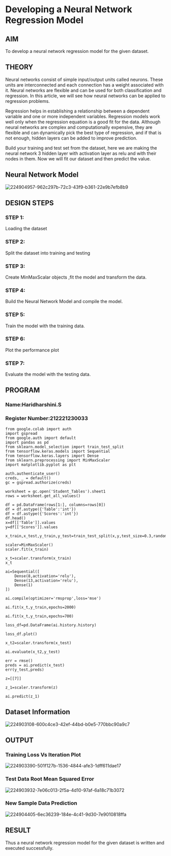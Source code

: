 # Developing a Neural Network Regression Model


## AIM
To develop a neural network regression model for the given dataset.


## THEORY
Neural networks consist of simple input/output units called neurons. These units are interconnected and each connection has a weight associated with it. Neural networks are flexible and can be used for both classification and regression. In this article, we will see how neural networks can be applied to regression problems.

Regression helps in establishing a relationship between a dependent variable and one or more independent variables. Regression models work well only when the regression equation is a good fit for the data. Although neural networks are complex and computationally expensive, they are flexible and can dynamically pick the best type of regression, and if that is not enough, hidden layers can be added to improve prediction.

Build your training and test set from the dataset, here we are making the neural network 3 hidden layer with activation layer as relu and with their nodes in them. Now we will fit our dataset and then predict the value.


## Neural Network Model
![224904957-962c297b-72c3-43f9-b361-22e9b7efb8b9](https://github.com/logeshwari2004/basic-nn-model/assets/94211349/96b14e99-21f1-45a6-b519-84677c27c181)


## DESIGN STEPS
### STEP 1:
Loading the dataset
### STEP 2:
Split the dataset into training and testing
### STEP 3:
Create MinMaxScalar objects ,fit the model and transform the data.
### STEP 4:
Build the Neural Network Model and compile the model.
### STEP 5:
Train the model with the training data.
### STEP 6:
Plot the performance plot
### STEP 7:
Evaluate the model with the testing data.
## PROGRAM
### Name:Haridharshini.S
### Register Number:212221230033
```
from google.colab import auth
import gspread
from google.auth import default
import pandas as pd
from sklearn.model_selection import train_test_split
from tensorflow.keras.models import Sequential
from tensorflow.keras.layers import Dense
from sklearn.preprocessing import MinMaxScaler
import matplotlib.pyplot as plt

auth.authenticate_user()
creds, _ = default()
gc = gspread.authorize(creds)

worksheet = gc.open('Student_Tables').sheet1
rows = worksheet.get_all_values()

df = pd.DataFrame(rows[1:], columns=rows[0])
df = df.astype({'Table':'int'})
df = df.astype({'Scores':'int'})
df.head()
x=df[['Table']].values
y=df[['Scores']].values

x_train,x_test,y_train,y_test=train_test_split(x,y,test_size=0.3,random_state=0)

scaler=MinMaxScaler()
scaler.fit(x_train)

x_t=scaler.transform(x_train)
x_t

ai=Sequential([
    Dense(8,activation='relu'),
    Dense(13,activation='relu'),
    Dense(1)
])

ai.compile(optimizer='rmsprop',loss='mse')

ai.fit(x_t,y_train,epochs=2000)

ai.fit(x_t,y_train,epochs=700)

loss_df=pd.DataFrame(ai.history.history)

loss_df.plot()

x_t2=scaler.transform(x_test)

ai.evaluate(x_t2,y_test)

err = rmse()
preds = ai.predict(x_test)
err(y_test,preds)

z=[[7]]

z_1=scaler.transform(z)

ai.predict(z_1)

```


## Dataset Information


![224903108-600c4ce3-42ef-44bd-b0e5-770bbc90a9c7](https://github.com/logeshwari2004/basic-nn-model/assets/94211349/b7874884-a671-499a-a30c-a36c999698d9)
## OUTPUT


### Training Loss Vs Iteration Plot
![224903390-501f127b-1536-4844-afe3-1dff611dae17](https://github.com/logeshwari2004/basic-nn-model/assets/94211349/6d8ac3a3-5c9b-428b-83d7-371c17ed7ac1)


### Test Data Root Mean Squared Error
![224903932-7e06c013-2f5a-4d10-97af-6a18c71b3072](https://github.com/logeshwari2004/basic-nn-model/assets/94211349/93c02d58-65d4-4e88-bc13-7a337a9608c5)


### New Sample Data Prediction
![224904405-6ec36239-184e-4c41-9d30-7e9010818ffa](https://github.com/logeshwari2004/basic-nn-model/assets/94211349/f4fa90ad-15b3-42d6-941f-cb4309a33a68)


## RESULT
Thus a neural network regression model for the given dataset is written and executed successfully.
